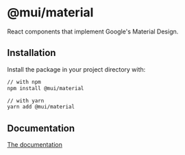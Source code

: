 # @mui/material

React components that implement Google's Material Design.

## Installation

Install the package in your project directory with:

```sh
// with npm
npm install @mui/material

// with yarn
yarn add @mui/material
```

## Documentation

[The documentation](https://mui.com/)
